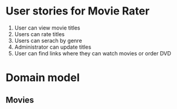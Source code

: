 # User stories for Movie Rater

1. User can view movie titles
2. Users can rate titles
3. Users can serach by genre
4. Administrator can update titles
5. User can find links where they can watch movies or order DVD

# Domain model

## Movies

